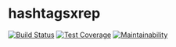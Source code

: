 # hashtagsxrep

[![Build Status](https://travis-ci.org/HashtagsXRep/hashtagsxrep.png)](https://travis-ci.org/HashtagsXRep/hashtagsxrep)
[![Test Coverage](https://codecov.io/gh/HashtagsXRep/hashtagsxrep/branch/master/graph/badge.svg)](https://codecov.io/gh/HashtagsXRep/hashtagsxrep)
[![Maintainability](https://api.codeclimate.com/v1/badges/d2f025c3df5a1e8bd9bf/maintainability)](https://codeclimate.com/github/HashtagsXRep/hashtagsxrep/maintainability)
